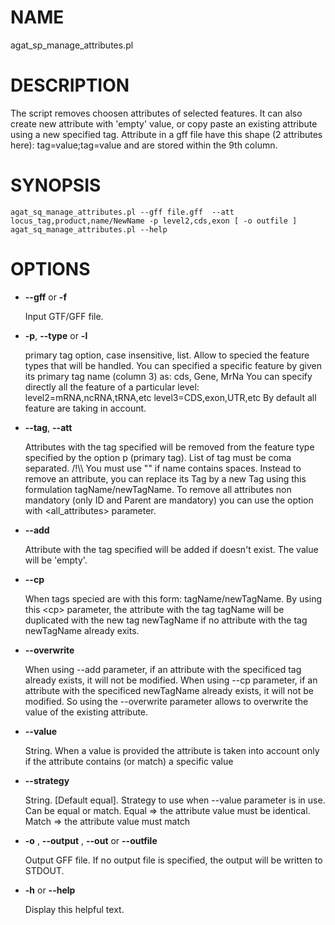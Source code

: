 # NAME

agat\_sp\_manage\_attributes.pl

# DESCRIPTION

The script removes choosen attributes of selected features. It can also create new
attribute with 'empty' value, or copy paste an existing attribute using a new specified tag.
Attribute in a gff file have this shape (2 attributes here): tag=value;tag=value and
are stored within the 9th column.

# SYNOPSIS

```
agat_sq_manage_attributes.pl --gff file.gff  --att locus_tag,product,name/NewName -p level2,cds,exon [ -o outfile ]
agat_sq_manage_attributes.pl --help
```

# OPTIONS

- **--gff** or **-f**

    Input GTF/GFF file.

- **-p**,  **--type** or  **-l**

    primary tag option, case insensitive, list. Allow to specied the feature types that will be handled.
    You can specified a specific feature by given its primary tag name (column 3) as: cds, Gene, MrNa
    You can specify directly all the feature of a particular level:
          level2=mRNA,ncRNA,tRNA,etc
          level3=CDS,exon,UTR,etc
    By default all feature are taking in account.

- **--tag**, **--att**

    Attributes with the tag specified will be removed from the feature type specified by the option p (primary tag). List of tag must be coma separated.
    /!\\\\ You must use "" if name contains spaces.
    Instead to remove an attribute, you can replace its Tag by a new Tag using this formulation tagName/newTagName.
    To remove all attributes non mandatory (only ID and Parent are mandatory) you can use the option with &lt;all\_attributes> parameter.

- **--add**

    Attribute with the tag specified will be added if doesn't exist. The value will be 'empty'.

- **--cp**

    When tags specied are with this form: tagName/newTagName.
    By using this &lt;cp> parameter, the attribute with the tag tagName will be duplicated
    with the new tag newTagName if no attribute with the tag newTagName already exits.

- **--overwrite**

    When using --add parameter, if an attribute with the specificed tag already exists, it will not be modified.
    When using --cp parameter, if an attribute with the specificed newTagName already exists, it will not be modified.
    So using the --overwrite parameter allows to overwrite the value of the existing attribute.

- **--value**

    String. When a value is provided the attribute is taken into account only if
    the attribute contains (or match) a specific value

- **--strategy**

    String. \[Default equal\]. Strategy to use when --value parameter is in use. Can be equal or match.
    Equal => the attribute value must be identical. Match => the attribute value must match

- **-o** , **--output** , **--out** or **--outfile**

    Output GFF file.  If no output file is specified, the output will be
    written to STDOUT.

- **-h** or **--help**

    Display this helpful text.

